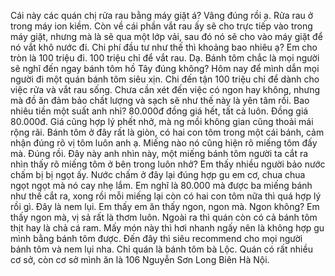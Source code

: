 Cái này các quán chị rửa rau bằng máy giặt á? Vâng đúng rồi ạ. Rửa rau ở trong máy ion kiềm. Còn về cái phần vắt rau ấy sẽ cho trực tiếp vào trong máy giặt, nhưng mà là sẽ qua một lớp vải, sau đó nó sẽ cho vào máy giặt để nó vắt khô nước đi. Chi phí đầu tư như thế thì khoảng bao nhiêu ạ? Em cho tròn là 100 triệu đi. 100 triệu chỉ để vắt rau. Dạ. Bánh tôm chắc là mọi người sẽ nghĩ đến ngay bánh tôm hồ Tây đúng không? Hôm nay để mình dẫn mọi người đi một quán bánh tôm siêu xịn. Chi đến tận 100 triệu chỉ để dành cho việc rửa và vắt rau sống. Chưa cần xét đến việc có ngon hay không, nhưng mà đồ ăn đảm bảo chất lượng và sạch sẽ như thế này là yên tâm rồi. Bao nhiêu tiền một suất anh nhỉ? 80.000đ đồng giá hết, tất cả luôn. Đồng giá 80.000đ. Giá cũng hợp lý phết nhở, mà ng mồi không gian cũng thoải mái rộng rãi. Bánh tôm ở đây rất là giòn, có hai con tôm trong một cái bánh, cảm nhận đúng rõ vị tôm luôn anh ạ. Miếng nào nó cũng hiện rõ miếng tôm đấy mà. Đúng rồi. Đây này anh nhìn này, một miếng bánh tôm người ta cắt ra nhìn thấy rõ miếng tôm ở bên trong luôn nhở? Em thấy nhiều người bảo nước chấm bị bị ngọt ấy. Nước chấm ở đây lại đúng hợp gu em cơ, chua chua ngọt ngọt mà nó cay nhẹ lắm. Em nghĩ là 80.000 mà được ba miếng bánh như thế cắt ra, xong rồi mỗi miếng lại còn có hai con tôm nữa thì quá hợp lý rồi gì. Đây là nem lụi. Em thấy em ăn thấy ngon, ngon mà. Ngon không? Em thấy ngon mà, vị sả rất là thơm luôn. Ngoài ra thì quán còn có cả bánh tôm thịt hay là chả cá ram. Mấy món này thì hơi nhanh ngấy nên là không hợp gu mình bằng bánh tôm được. Đến đây thì siêu recommend cho mọi người bánh tôm và nem lụi nha. Chỉ quán là bánh tôm bà Lộc. Quán có rất nhiều cơ sở, còn cơ sở mình ăn là 106 Nguyễn Sơn Long Biên Hà Nội.